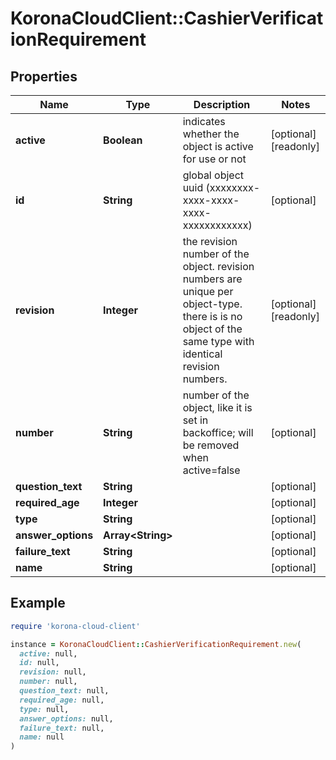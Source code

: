 # KoronaCloudClient::CashierVerificationRequirement

## Properties

| Name | Type | Description | Notes |
| ---- | ---- | ----------- | ----- |
| **active** | **Boolean** | indicates whether the object is active for use or not | [optional][readonly] |
| **id** | **String** | global object uuid (xxxxxxxx-xxxx-xxxx-xxxx-xxxxxxxxxxxx) | [optional] |
| **revision** | **Integer** | the revision number of the object. revision numbers are unique per object-type. there is is no object of the same type with identical revision numbers. | [optional][readonly] |
| **number** | **String** | number of the object, like it is set in backoffice; will be removed when active&#x3D;false | [optional] |
| **question_text** | **String** |  | [optional] |
| **required_age** | **Integer** |  | [optional] |
| **type** | **String** |  | [optional] |
| **answer_options** | **Array&lt;String&gt;** |  | [optional] |
| **failure_text** | **String** |  | [optional] |
| **name** | **String** |  | [optional] |

## Example

```ruby
require 'korona-cloud-client'

instance = KoronaCloudClient::CashierVerificationRequirement.new(
  active: null,
  id: null,
  revision: null,
  number: null,
  question_text: null,
  required_age: null,
  type: null,
  answer_options: null,
  failure_text: null,
  name: null
)
```

